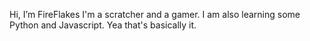 Hi, I’m FireFlakes I'm a scratcher and a gamer. I am also learning some Python and Javascript. Yea that's basically it.
